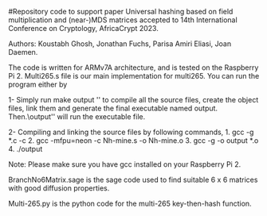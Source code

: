 #Repository code to support paper Universal hashing based on field multiplication and (near-)MDS matrices accepted to 14th International Conference on Cryptology, AfricaCrypt 2023.

Authors: Koustabh Ghosh, Jonathan Fuchs, Parisa Amiri Eliasi, Joan Daemen.

The code is written for ARMv7A architecture, and is tested on the Raspberry Pi 2. Multi265.s file is our main implementation for multi265.
You can run the program either by 

1- Simply run make output '' to compile all the source files, create the object files, link them and generate the final executable named output. Then.\output'' will run the executable file. 

2- Compiling and linking the source files by following commands, 
    1. gcc -g *.c -c
    2. gcc -mfpu=neon -c Nh-mine.s -o Nh-mine.o
    3. gcc -g -o output *.o
    4. ./output

Note: Please make sure you have gcc installed on your Raspberry Pi 2. 

BranchNo6Matrix.sage is the sage code used to find suitable 6 x 6 matrices with good diffusion properties.

Multi-265.py is the python code for the multi-265 key-then-hash function.

